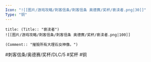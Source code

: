 ```yaml
---
Icon: "![[图片/游戏攻略/刺客信条/刺客信条 奥德赛/奖杯/亵渎者.png|30]]"
Type: "铜"
---
```

```ad-common-bronze-trophy
title: (Title:: "亵渎者")
![[图片/游戏攻略/刺客信条/刺客信条 奥德赛/奖杯/亵渎者.png|100]]

(Comment:: "摧毁所有大理石女神像。")
```

#刺客信条/奥德赛/奖杯/DLC/5 #奖杯 #铜
